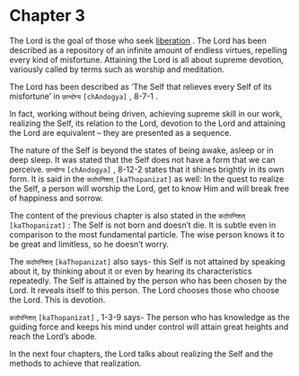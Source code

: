 # Chapter 3


The Lord is the goal of those who seek 
[liberation](Back-to-Basics.md#Moksha)
. The Lord has been described as a repository of an infinite amount of endless virtues, repelling every kind of misfortune. Attaining the Lord is all about supreme devotion, variously called by terms such as worship and meditation. 

The Lord has been described as ‘The Self that relieves every Self of its misfortune’ in 
`छान्दोग्य` `[chAndogya]` , 8-7-1
. 

In fact, working without being driven, achieving supreme skill in our work, realizing the Self, its relation to the Lord, devotion to the Lord and attaining the Lord are equivalent – they are presented as a sequence. 

The nature of the Self is beyond the states of being awake, asleep or in deep sleep. It was stated that the Self does not have a form that we can perceive. 
`छान्दोग्य` `[chAndogya]` , 8-12-2
 states that it shines brightly in its own form. It is said in the 
`कठोपनिशत्` `[kaThopanizat]`
 as well: In the quest to realize the Self, a person will worship the Lord, get to know Him and will break free of happiness and sorrow. 

The content of the previous chapter is also stated in the 
`कठोपनिशत्` `[kaThopanizat]` :
 The Self is not born and doesn’t die. It is subtle even in comparison to the most fundamental particle. The wise person knows it to be great and limitless, so he doesn’t worry. 

The 
`कठोपनिशत्` `[kaThopanizat]`
 also says- this Self is not attained by speaking about it, by thinking about it or even by hearing its characteristics repeatedly. The Self is attained by the person who has been chosen by the Lord. It reveals itself to this person. The Lord chooses those who choose the Lord. This is devotion. 

 
`कठोपनिशत्` `[kaThopanizat]` , 1-3-9
 says- The person who has knowledge as the guiding force and keeps his mind under control will attain great heights and reach the Lord’s abode.

In the next four chapters, the Lord talks about realizing the Self and the methods to achieve that realization.



